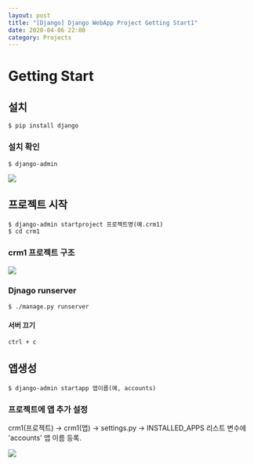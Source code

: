 ```yaml
---
layout: post
title: "[Django] Django WebApp Project Getting Start1"
date: 2020-04-06 22:00
category: Projects
---
```



# Getting Start

## 설치

```text
$ pip install django
```

### 설치 확인 

```text
$ django-admin 
```

![](../.gitbook/assets/image%20%2843%29.png)

## 프로젝트 시작 

```text
$ django-admin startproject 프로젝트명(예.crm1)
$ cd crm1 

```

### crm1 프로젝트 구조 

![](../.gitbook/assets/image%20%2860%29.png)

### Djnago runserver

```text
$ ./manage.py runserver
```

#### 서버 끄기 

```text
ctrl + c
```

## 앱생성 

```text
$ django-admin startapp 앱이릅(예, accounts)
```

### 프로젝트에 앱 추가 설정 

crm1\(프로젝트\) -&gt; crm1\(앱\) -&gt; settings.py -&gt; INSTALLED\_APPS 리스트 변수에 'accounts' 앱 이름 등록.

![](../.gitbook/assets/image%20%2839%29.png)

